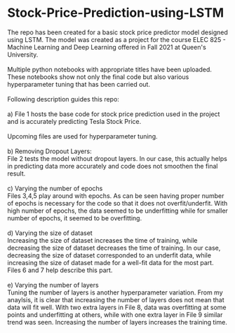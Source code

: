 # Stock-Price-Prediction-using-LSTM
The repo has been created for a basic stock price predictor model designed using LSTM. 
The model was created as a project for the course ELEC 825 - Machine Learning and Deep Learning offered in Fall 2021 at Queen's University.
<br /><br />
Multiple python notebooks with appropriate titles have been uploaded. These notebooks show not only the final code but also various hyperparameter tuning that has been carried out. <br /><br />
Following description guides this repo: <br /><br />
a) File 1 hosts the base code for stock price prediction used in the project and is accurately predicting Tesla Stock Price. <br /><br />
Upcoming files are used for hyperparameter tuning. <br /><br />
b) Removing Dropout Layers:<br />
File 2 tests the model without dropout layers. In our case, this actually helps in predicting data more accurately and code does not smoothen the final result. <br /><br />
c) Varying the number of epochs <br />
Files 3,4,5 play around with epochs. As can be seen having proper number of epochs is necessary for the code so that it does not overfit/underfit. With high number of epochs, the data seemed to be underfitting while for smaller number of epochs, it seemed to be overfitting. <br /><br />
d) Varying the size of dataset <br />
Increasing the size of dataset increases the time of training, while decreasing the size of dataset decreases the time of training. In our case, decreasing the size of dataset corresponded to an underfit data, while increasing the size of dataset made for a well-fit data for the most part. Files 6 and 7 help describe this part.
<br /><br />
e) Varying the number of layers <br /> 
Tuning the number of layers is another hyperparameter variation. From my anaylsis, it is clear that increasing the number of layers does not mean that data will fit well. With two extra layers in File 8, data was overfitting at some points and underfitting at others, while with one extra layer in File 9 similar trend was seen. Increasing the number of layers increases the training time.
